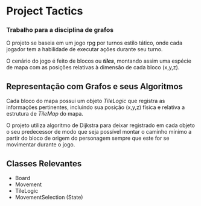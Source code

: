 # Project Tactics
### Trabalho para a disciplina de grafos

O projeto se baseia em um jogo rpg por turnos estilo tático, onde cada jogador tem a habilidade de executar ações durante seu turno. 

O cenário do jogo é feito de blocos ou  **_tiles_**, montando assim uma espécie de mapa com as posições relativas à dimensão de cada bloco (x,y,z). 

## Representação com Grafos e seus Algoritmos
Cada bloco do mapa possui um objeto _TileLogic_ que registra as informações pertinentes, incluindo sua posição (x,y,z) física e relativa a estrutura de _TileMap_ do mapa. 

O projeto utiliza algoritmo de Dijkstra para deixar registrado em cada objeto o  seu predecessor de modo que seja possível montar o caminho mínimo a partir do bloco de origem do personagem sempre que este for se movimentar durante o jogo. 

## Classes Relevantes 

- Board
- Movement
- TileLogic
- MovementSelection (State)
